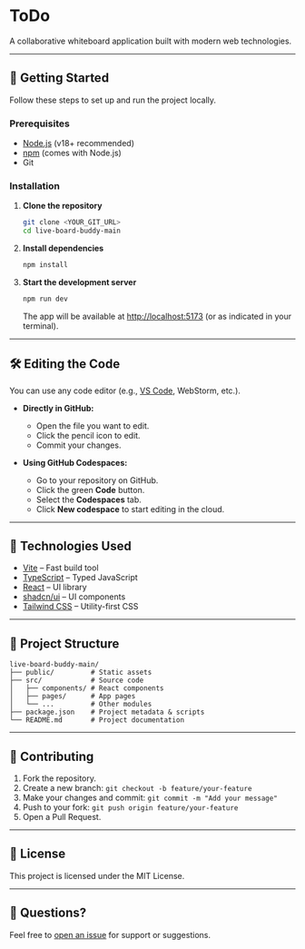 
# ToDo

A collaborative whiteboard application built with modern web technologies.

---

## 🚀 Getting Started

Follow these steps to set up and run the project locally.

### Prerequisites

- [Node.js](https://nodejs.org/) (v18+ recommended)
- [npm](https://www.npmjs.com/) (comes with Node.js)
- Git

### Installation

1. **Clone the repository**

    ```sh
    git clone <YOUR_GIT_URL>
    cd live-board-buddy-main
    ```

2. **Install dependencies**

    ```sh
    npm install
    ```

3. **Start the development server**

    ```sh
    npm run dev
    ```

    The app will be available at [http://localhost:5173](http://localhost:5173) (or as indicated in your terminal).

---

## 🛠️ Editing the Code

You can use any code editor (e.g., [VS Code](https://code.visualstudio.com/), WebStorm, etc.).

- **Directly in GitHub:**  
  - Open the file you want to edit.
  - Click the pencil icon to edit.
  - Commit your changes.

- **Using GitHub Codespaces:**  
  - Go to your repository on GitHub.
  - Click the green **Code** button.
  - Select the **Codespaces** tab.
  - Click **New codespace** to start editing in the cloud.

---

## 🧰 Technologies Used

- [Vite](https://vitejs.dev/) – Fast build tool
- [TypeScript](https://www.typescriptlang.org/) – Typed JavaScript
- [React](https://react.dev/) – UI library
- [shadcn/ui](https://ui.shadcn.com/) – UI components
- [Tailwind CSS](https://tailwindcss.com/) – Utility-first CSS

---

## 📂 Project Structure

```
live-board-buddy-main/
├── public/         # Static assets
├── src/            # Source code
│   ├── components/ # React components
│   ├── pages/      # App pages
│   └── ...         # Other modules
├── package.json    # Project metadata & scripts
└── README.md       # Project documentation
```

---

## 🤝 Contributing

1. Fork the repository.
2. Create a new branch: `git checkout -b feature/your-feature`
3. Make your changes and commit: `git commit -m "Add your message"`
4. Push to your fork: `git push origin feature/your-feature`
5. Open a Pull Request.

---

## 📄 License

This project is licensed under the MIT License.

---

## 💬 Questions?

Feel free to [open an issue](https://github.com/<YOUR_GITHUB_USERNAME>/todo_app_/issues) for support or suggestions.
